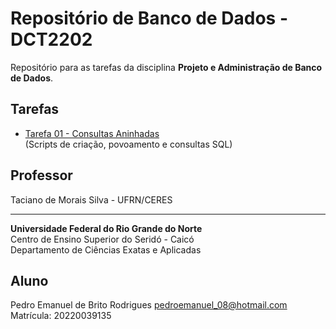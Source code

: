 # Repositório de Banco de Dados - DCT2202

Repositório para as tarefas da disciplina **Projeto e Administração de Banco de Dados**.

## Tarefas

- [Tarefa 01 - Consultas Aninhadas](tarefa01.md)  
  (Scripts de criação, povoamento e consultas SQL)


## Professor
Taciano de Morais Silva - UFRN/CERES

---

**Universidade Federal do Rio Grande do Norte**  
Centro de Ensino Superior do Seridó - Caicó  
Departamento de Ciências Exatas e Aplicadas

## Aluno 
Pedro Emanuel de Brito Rodrigues
pedroemanuel_08@hotmail.com
Matrícula:	20220039135
